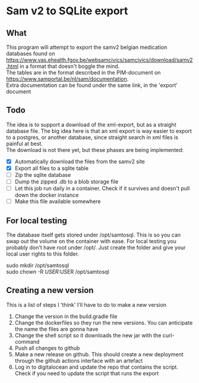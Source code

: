 # Sam v2 to SQLite export

## What
This program will attempt to export the samv2 belgian medication databases found on https://www.vas.ehealth.fgov.be/websamcivics/samcivics/download/samv2.html 
in a format that doesn't boggle the mind.  
The tables are in the format described in the PIM-document on https://www.samportal.be/nl/sam/documentation.  
Extra documentation can be found under the same link, in the 'export' document

## Todo
The idea is to support a download of the xml-export, but as a straight database file. The big idea here is that an xml export 
is way easier to export to a postgres, or another database, since straight search in xml files is painful at best.  
The download is not there yet, but these phases are being implemented: 
- [x] Automatically download the files from the samv2 site
- [x] Export all files to a sqlite table
- [ ] Zip the sqlite database
- [ ] Dump the zipped .db to a blob storage file
- [ ] Let this job run daily in a container. Check if it survives and doesn't pull down the docker instance
- [ ] Make this file available somewhere

## For local testing
The database itself gets stored under /opt/samtosql. This is so you can swap out the volume on the container with ease.
For local testing you probably don't have root under /opt/. Just create the folder and give your local user rights to this folder.

sudo mkdir /opt/samtosql  
sudo chown -R $USER:$USER /opt/samtosql

## Creating a new version
This is a list of steps I 'think' I'll have to do to make a new version
1. Change the version in the build.gradle file
2. Change the dockerfiles so they run the new versions. You can anticipate the name the files are gonna have
3. Change the shell script so it downloads the new jar with the curl-command
4. Push all changes to github 
5. Make a new release on github. This should create a new deployment through the github actions interface with an artefact
6. Log in to digitalocean and update the repo that contains the script. Check if you need to update the script that runs the export